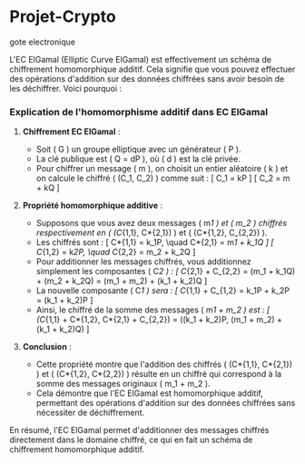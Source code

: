 # Projet-Crypto

gote electronique

L'EC ElGamal (Elliptic Curve ElGamal) est effectivement un schéma de chiffrement homomorphique additif. Cela signifie que vous pouvez effectuer des opérations d'addition sur des données chiffrées sans avoir besoin de les déchiffrer. Voici pourquoi :

### Explication de l'homomorphisme additif dans EC ElGamal

1. **Chiffrement EC ElGamal** :

   - Soit \( G \) un groupe elliptique avec un générateur \( P \).
   - La clé publique est \( Q = dP \), où \( d \) est la clé privée.
   - Pour chiffrer un message \( m \), on choisit un entier aléatoire \( k \) et on calcule le chiffré \( (C_1, C_2) \) comme suit :
     \[
     C_1 = kP
     \]
     \[
     C_2 = m + kQ
     \]

2. **Propriété homomorphique additive** :

   - Supposons que vous avez deux messages \( m*1 \) et \( m_2 \) chiffrés respectivement en \( (C*{1,1}, C*{2,1}) \) et \( (C*{1,2}, C\_{2,2}) \).
   - Les chiffrés sont :
     \[
     C*{1,1} = k_1P, \quad C*{2,1} = m*1 + k_1Q
     \]
     \[
     C*{1,2} = k*2P, \quad C*{2,2} = m_2 + k_2Q
     \]
   - Pour additionner les messages chiffrés, vous additionnez simplement les composantes \( C*2 \) :
     \[
     C*{2,1} + C\_{2,2} = (m_1 + k_1Q) + (m_2 + k_2Q) = (m_1 + m_2) + (k_1 + k_2)Q
     \]
   - La nouvelle composante \( C*1 \) sera :
     \[
     C*{1,1} + C\_{1,2} = k_1P + k_2P = (k_1 + k_2)P
     \]
   - Ainsi, le chiffré de la somme des messages \( m*1 + m_2 \) est :
     \[
     (C*{1,1} + C*{1,2}, C*{2,1} + C\_{2,2}) = ((k_1 + k_2)P, (m_1 + m_2) + (k_1 + k_2)Q)
     \]

3. **Conclusion** :
   - Cette propriété montre que l'addition des chiffrés \( (C*{1,1}, C*{2,1}) \) et \( (C*{1,2}, C*{2,2}) \) résulte en un chiffré qui correspond à la somme des messages originaux \( m_1 + m_2 \).
   - Cela démontre que l'EC ElGamal est homomorphique additif, permettant des opérations d'addition sur des données chiffrées sans nécessiter de déchiffrement.

En résumé, l'EC ElGamal permet d'additionner des messages chiffrés directement dans le domaine chiffré, ce qui en fait un schéma de chiffrement homomorphique additif.
